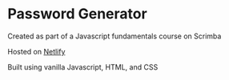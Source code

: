 # Password Generator

Created as part of a Javascript fundamentals course on Scrimba

Hosted on [Netlify](https://clinquant-douhua-868330.netlify.app/)

Built using vanilla Javascript, HTML, and CSS
